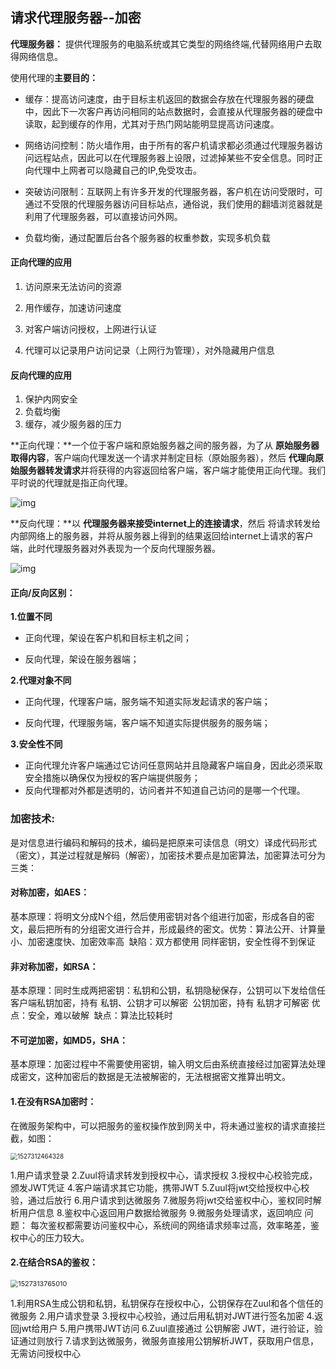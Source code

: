 ## 请求代理服务器--加密

**代理服务器：** 提供代理服务的电脑系统或其它类型的网络终端,代替网络用户去取得网络信息。

使用代理的**主要目的：**

- 缓存：提高访问速度，由于目标主机返回的数据会存放在代理服务器的硬盘中，因此下一次客户再访问相同的站点数据时，会直接从代理服务器的硬盘中读取，起到缓存的作用，尤其对于热门网站能明显提高访问速度。

- 网络访问控制：防火墙作用，由于所有的客户机请求都必须通过代理服务器访问远程站点，因此可以在代理服务器上设限，过滤掉某些不安全信息。同时正向代理中上网者可以隐藏自己的IP,免受攻击。

- 突破访问限制：互联网上有许多开发的代理服务器，客户机在访问受限时，可通过不受限的代理服务器访问目标站点，通俗说，我们使用的翻墙浏览器就是利用了代理服务器，可以直接访问外网。

- 负载均衡，通过配置后台各个服务器的权重参数，实现多机负载

  

#### **正向代理的应用**

1. 访问原来无法访问的资源

2. 用作缓存，加速访问速度

3. 对客户端访问授权，上网进行认证

4. 代理可以记录用户访问记录（上网行为管理），对外隐藏用户信息

#### **反向代理的应用**

1. 保护内网安全
2. 负载均衡
3. 缓存，减少服务器的压力



**正向代理：**一个位于客户端和原始服务器之间的服务器，为了从 **原始服务器取得内容**，客户端向代理发送一个请求并制定目标（原始服务器），然后 **代理向原始服务器转发请求**并将获得的内容返回给客户端，客户端才能使用正向代理。我们平时说的代理就是指正向代理。

![img](https://tva1.sinaimg.cn/large/008i3skNly1guru2sm4zxj60i907mwem02.jpg)

**反向代理：**以 **代理服务器来接受internet上的连接请求**，然后 将请求转发给内部网络上的服务器，并将从服务器上得到的结果返回给internet上请求的客户端，此时代理服务器对外表现为一个反向代理服务器。

![img](https://tva1.sinaimg.cn/large/008i3skNly1guru2psrynj60ec076mx702.jpg)

#### 正向/反向区别：

**1.位置不同**

- 正向代理，架设在客户机和目标主机之间；

- 反向代理，架设在服务器端；


**2.代理对象不同**

- 正向代理，代理客户端，服务端不知道实际发起请求的客户端；

- 反向代理，代理服务端，客户端不知道实际提供服务的服务端；

**3.安全性不同**

- 正向代理允许客户端通过它访问任意网站并且隐藏客户端自身，因此必须采取安全措施以确保仅为授权的客户端提供服务；
- 反向代理都对外都是透明的，访问者并不知道自己访问的是哪一个代理。






### 加密技术:

是对信息进行编码和解码的技术，编码是把原来可读信息（明文）译成代码形式（密文），其逆过程就是解码（解密），加密技术要点是加密算法，加密算法可分为三类：

#### 对称加密，如AES：

​    基本原理：将明文分成N个组，然后使用密钥对各个组进行加密，形成各自的密文，最后把所有的分组密文进行合并，形成最终的密文。
​    优势：算法公开、计算量小、加密速度快、加密效率高
​    缺陷：双方都使用 同样密钥，安全性得不到保证

#### 非对称加密，如RSA：

​    基本原理：同时生成两把密钥：私钥和公钥，私钥隐秘保存，公钥可以下发给信任客户端
​    私钥加密，持有 私钥、公钥才可以解密
​    公钥加密，持有 私钥才可解密
​    优点：安全，难以破解
​    缺点：算法比较耗时

#### 不可逆加密，如MD5，SHA：

​    基本原理：加密过程中不需要使用密钥，输入明文后由系统直接经过加密算法处理成密文，这种加密后的数据是无法被解密的，无法根据密文推算出明文。



#### 1.在没有RSA加密时：

在微服务架构中，可以把服务的鉴权操作放到网关中，将未通过鉴权的请求直接拦截，如图：

<img src="https://tva1.sinaimg.cn/large/008i3skNly1guru1r5iujj60mi0fc75902.jpg" alt="1527312464328" style="zoom:70%;" />

1.用户请求登录
2.Zuul将请求转发到授权中心，请求授权
3.授权中心校验完成，颁发JWT凭证
4.客户端请求其它功能，携带JWT
5.Zuul将jwt交给授权中心校验，通过后放行
6.用户请求到达微服务
7.微服务将jwt交给鉴权中心，鉴权同时解析用户信息
8.鉴权中心返回用户数据给微服务
9.微服务处理请求，返回响应
问题： 每次鉴权都需要访问鉴权中心，系统间的网络请求频率过高，效率略差，鉴权中心的压力较大。

#### 2.在结合RSA的鉴权：

<img src="https://tva1.sinaimg.cn/large/008i3skNly1guru2cq63ej60ma0ezt9t02.jpg" alt="1527313765010" style="zoom: 77%;" />

1.利用RSA生成公钥和私钥，私钥保存在授权中心，公钥保存在Zuul和各个信任的微服务
2.用户请求登录
3.授权中心校验，通过后用私钥对JWT进行签名加密
4.返回jwt给用户
5.用户携带JWT访问
6.Zuul直接通过 公钥解密 JWT，进行验证，验证通过则放行
7.请求到达微服务，微服务直接用公钥解析JWT，获取用户信息，无需访问授权中心



